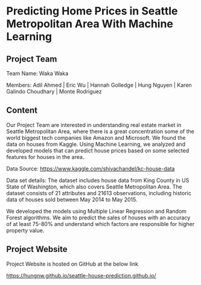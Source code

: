 # Predicting Home Prices in Seattle Metropolitan Area With Machine Learning

## Project Team 

Team Name: Waka Waka

Members: Adil Ahmed | Eric Wu | Hannah Golledge | Hung Nguyen | Karen Galindo Choudhary | Monte Rodriguez 

## Content

Our Project Team are interested in understanding real estate market in Seattle Metropolitan Area, where there is a great concentration some of the world biggest tech companies like Amazon and Microsoft. We found the data on houses from Kaggle. Using Machine Learning, we analyzed and developed models that can predict house prices based on some selected features for houses in the area.

Data Source: https://www.kaggle.com/shivachandel/kc-house-data

Data set details: The dataset includes house data from King County in US State of Washington, which also covers Seattle Metropolitan Area. The dataset consists of  21 attributes and 21613 observations, including historic data of houses sold between May 2014 to May 2015.

We developed the models using Multiple Linear Regression and Random Forest algorithms. 
We aim to predict the sales of houses with an accuracy of at least 75-80% and understand which factors are responsible for higher property value.

## Project Website

Project Website is hosted on GitHub at the below link

https://hungnw.github.io/seattle-house-prediction.github.io/

